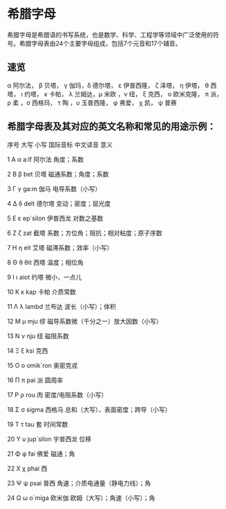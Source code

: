 # 希腊字母
希腊字母是希腊语的书写系统，也是数学、科学、工程学等领域中广泛使用的符号。希腊字母表由24个主要字母组成，包括7个元音和17个辅音。

## 速览
α 阿尔法， β 贝塔， γ 伽玛，δ 德尔塔， ε 伊普西隆， ζ 泽塔， η 伊塔， θ 西塔， ι 约塔， κ 卡帕， λ 兰姆达，μ 米欧 ，ν 纽， ξ 克西， ο 欧米克隆， π 派， ρ 柔 ，σ 西格玛， τ 陶 ，υ 玉普西隆， φ 弗爱， χ 凯， ψ 普赛

## 希腊字母表及其对应的英文名称和常见的用途示例：
序号 大写 小写 国际音标 中文读音 意义

1 Α α a:lf 阿尔法 角度；系数

2 Β β bet 贝塔 磁通系数；角度；系数

3 Γ γ ga:m 伽马 电导系数（小写）

4 Δ δ delt 德尔塔 变动；密度；屈光度

5 Ε ε ep`silon 伊普西龙 对数之基数

6 Ζ ζ zat 截塔 系数；方位角；阻抗；相对粘度；原子序数

7 Η η eit 艾塔 磁滞系数；效率（小写）

8 Θ θ θit 西塔 温度；相位角

9 Ι ι aiot 约塔 微小，一点儿

10 Κ κ kap 卡帕 介质常数

11 Λ λ lambd 兰布达 波长（小写）；体积

12 Μ μ mju 缪 磁导系数微（千分之一）放大因数（小写）

13 Ν ν nju 纽 磁阻系数

14 Ξ ξ ksi 克西

15 Ο ο omik`ron 奥密克戎

16 Π π pai 派 圆周率

17 Ρ ρ rou 肉 密度/电阻系数（小写）

18 Σ σ sigma 西格马 总和（大写），表面密度；跨导（小写）

19 Τ τ tau 套 时间常数

20 Υ υ jup`silon 宇普西龙 位移

21 Φ φ fai 佛爱 磁通；角

22 Χ χ phai 西

23 Ψ ψ psai 普西 角速；介质电通量（静电力线）；角

24 Ω ω o`miga 欧米伽 欧姆（大写）；角速（小写）；角